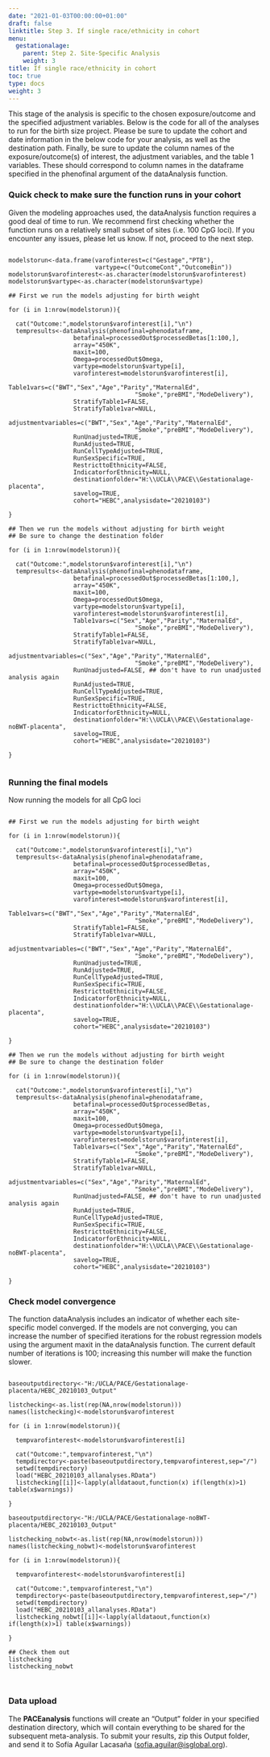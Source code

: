 ```yaml
---
date: "2021-01-03T00:00:00+01:00"
draft: false
linktitle: Step 3. If single race/ethnicity in cohort
menu:
  gestationalage:
    parent: Step 2. Site-Specific Analysis
    weight: 3
title: If single race/ethnicity in cohort
toc: true
type: docs
weight: 3
---
```


This stage of the analysis is specific to the chosen exposure/outcome and the specified adjustment variables. Below is the code for all of the analyses to run for the birth size project. Please be sure to update the cohort and date information in the below code for your analysis, as well as the destination path. Finally, be sure to update the column names of the exposure/outcome(s) of interest, the adjustment variables, and the table 1 variables. These should correspond to column names in the dataframe specified in the phenofinal argument of the dataAnalysis function. 

### Quick check to make sure the function runs in your cohort

Given the modeling approaches used, the dataAnalysis function requires a good deal of time to run. We recommend first checking whether the function runs on a relatively small subset of sites (i.e. 100 CpG loci). If you encounter any issues, please let us know. If not, proceed to the next step.

```{r eval=FALSE}

modelstorun<-data.frame(varofinterest=c("Gestage","PTB"),
                        vartype=c("OutcomeCont","OutcomeBin"))
modelstorun$varofinterest<-as.character(modelstorun$varofinterest)
modelstorun$vartype<-as.character(modelstorun$vartype)

## First we run the models adjusting for birth weight 

for (i in 1:nrow(modelstorun)){
  
  cat("Outcome:",modelstorun$varofinterest[i],"\n")
  tempresults<-dataAnalysis(phenofinal=phenodataframe,
                  betafinal=processedOut$processedBetas[1:100,],
                  array="450K",
                  maxit=100,
                  Omega=processedOut$Omega,
                  vartype=modelstorun$vartype[i],
                  varofinterest=modelstorun$varofinterest[i],
                  Table1vars=c("BWT","Sex","Age","Parity","MaternalEd",
                                   "Smoke","preBMI","ModeDelivery"),
                  StratifyTable1=FALSE,
                  StratifyTable1var=NULL,
                  adjustmentvariables=c("BWT","Sex","Age","Parity","MaternalEd",
                                   "Smoke","preBMI","ModeDelivery"),
                  RunUnadjusted=TRUE,
                  RunAdjusted=TRUE,
                  RunCellTypeAdjusted=TRUE,
                  RunSexSpecific=TRUE,
                  RestricttoEthnicity=FALSE,
                  IndicatorforEthnicity=NULL,
                  destinationfolder="H:\\UCLA\\PACE\\Gestationalage-placenta",
                  savelog=TRUE,
                  cohort="HEBC",analysisdate="20210103")
  
}

## Then we run the models without adjusting for birth weight
## Be sure to change the destination folder

for (i in 1:nrow(modelstorun)){
  
  cat("Outcome:",modelstorun$varofinterest[i],"\n")
  tempresults<-dataAnalysis(phenofinal=phenodataframe,
                  betafinal=processedOut$processedBetas[1:100,],
                  array="450K",
                  maxit=100,
                  Omega=processedOut$Omega,
                  vartype=modelstorun$vartype[i],
                  varofinterest=modelstorun$varofinterest[i],
                  Table1vars=c("Sex","Age","Parity","MaternalEd",
                                   "Smoke","preBMI","ModeDelivery"),
                  StratifyTable1=FALSE,
                  StratifyTable1var=NULL,
                  adjustmentvariables=c("Sex","Age","Parity","MaternalEd",
                                   "Smoke","preBMI","ModeDelivery"),
                  RunUnadjusted=FALSE, ## don't have to run unadjusted analysis again
                  RunAdjusted=TRUE,
                  RunCellTypeAdjusted=TRUE,
                  RunSexSpecific=TRUE,
                  RestricttoEthnicity=FALSE,
                  IndicatorforEthnicity=NULL,
                  destinationfolder="H:\\UCLA\\PACE\\Gestationalage-noBWT-placenta",
                  savelog=TRUE,
                  cohort="HEBC",analysisdate="20210103")
  
}


```

### Running the final models

Now running the models for all CpG loci

```{r eval=FALSE}

## First we run the models adjusting for birth weight 

for (i in 1:nrow(modelstorun)){
  
  cat("Outcome:",modelstorun$varofinterest[i],"\n")
  tempresults<-dataAnalysis(phenofinal=phenodataframe,
                  betafinal=processedOut$processedBetas,
                  array="450K",
                  maxit=100,
                  Omega=processedOut$Omega,
                  vartype=modelstorun$vartype[i],
                  varofinterest=modelstorun$varofinterest[i],
                  Table1vars=c("BWT","Sex","Age","Parity","MaternalEd",
                                   "Smoke","preBMI","ModeDelivery"),
                  StratifyTable1=FALSE,
                  StratifyTable1var=NULL,
                  adjustmentvariables=c("BWT","Sex","Age","Parity","MaternalEd",
                                   "Smoke","preBMI","ModeDelivery"),
                  RunUnadjusted=TRUE,
                  RunAdjusted=TRUE,
                  RunCellTypeAdjusted=TRUE,
                  RunSexSpecific=TRUE,
                  RestricttoEthnicity=FALSE,
                  IndicatorforEthnicity=NULL,
                  destinationfolder="H:\\UCLA\\PACE\\Gestationalage-placenta",
                  savelog=TRUE,
                  cohort="HEBC",analysisdate="20210103")
  
}

## Then we run the models without adjusting for birth weight
## Be sure to change the destination folder

for (i in 1:nrow(modelstorun)){
  
  cat("Outcome:",modelstorun$varofinterest[i],"\n")
  tempresults<-dataAnalysis(phenofinal=phenodataframe,
                  betafinal=processedOut$processedBetas,
                  array="450K",
                  maxit=100,
                  Omega=processedOut$Omega,
                  vartype=modelstorun$vartype[i],
                  varofinterest=modelstorun$varofinterest[i],
                  Table1vars=c("Sex","Age","Parity","MaternalEd",
                                   "Smoke","preBMI","ModeDelivery"),
                  StratifyTable1=FALSE,
                  StratifyTable1var=NULL,
                  adjustmentvariables=c("Sex","Age","Parity","MaternalEd",
                                   "Smoke","preBMI","ModeDelivery"),
                  RunUnadjusted=FALSE, ## don't have to run unadjusted analysis again
                  RunAdjusted=TRUE,
                  RunCellTypeAdjusted=TRUE,
                  RunSexSpecific=TRUE,
                  RestricttoEthnicity=FALSE,
                  IndicatorforEthnicity=NULL,
                  destinationfolder="H:\\UCLA\\PACE\\Gestationalage-noBWT-placenta",
                  savelog=TRUE,
                  cohort="HEBC",analysisdate="20210103")
  
}

```

### Check model convergence 

The function dataAnalysis includes an indicator of whether each site-specific model converged. If the models are not converging, you can increase the number of specified iterations for the robust regression models using the argument maxit in the dataAnalysis function. The current default number of iterations is 100; increasing this number will make the function slower.

```{r eval=FALSE}

baseoutputdirectory<-"H:/UCLA/PACE/Gestationalage-placenta/HEBC_20210103_Output"

listchecking<-as.list(rep(NA,nrow(modelstorun)))
names(listchecking)<-modelstorun$varofinterest

for (i in 1:nrow(modelstorun)){

  tempvarofinterest<-modelstorun$varofinterest[i]

  cat("Outcome:",tempvarofinterest,"\n")
  tempdirectory<-paste(baseoutputdirectory,tempvarofinterest,sep="/")
  setwd(tempdirectory)
  load("HEBC_20210103_allanalyses.RData")
  listchecking[[i]]<-lapply(alldataout,function(x) if(length(x)>1) table(x$warnings))

}

baseoutputdirectory<-"H:/UCLA/PACE/Gestationalage-noBWT-placenta/HEBC_20210103_Output"

listchecking_nobwt<-as.list(rep(NA,nrow(modelstorun)))
names(listchecking_nobwt)<-modelstorun$varofinterest

for (i in 1:nrow(modelstorun)){

  tempvarofinterest<-modelstorun$varofinterest[i]

  cat("Outcome:",tempvarofinterest,"\n")
  tempdirectory<-paste(baseoutputdirectory,tempvarofinterest,sep="/")
  setwd(tempdirectory)
  load("HEBC_20210103_allanalyses.RData")
  listchecking_nobwt[[i]]<-lapply(alldataout,function(x) if(length(x)>1) table(x$warnings))

}

## Check them out
listchecking
listchecking_nobwt



```

### Data upload

The **PACEanalysis** functions will create an “Output” folder in your specified destination directory, which will contain everything to be shared for the subsequent meta-analysis. To submit your results, zip this Output folder, and send it to Sofía Aguilar Lacasaña (sofia.aguilar@isglobal.org).

